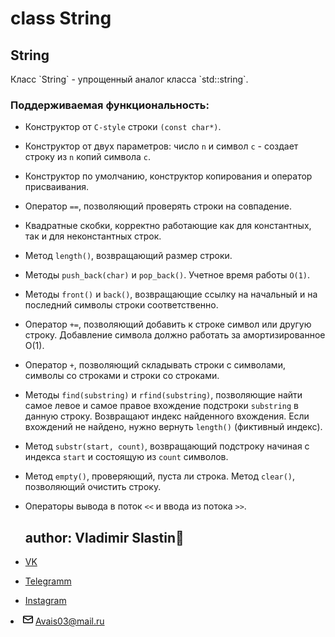 # class String

<h2>String</h2>
Класс `String` -  упрощенный аналог класса `std::string`. 
<h3>Поддерживаемая функциональность:</h3>


+ Конструктор от `C-style` строки `(const char*)`.
+ Конструктор от двух параметров: число `n` и символ `c` - создает строку из `n` копий символа `c`.
+ Конструктор по умолчанию, конструктор копирования и оператор присваивания.
+ Оператор `==`, позволяющий проверять строки на совпадение.
+ Квадратные скобки, корректно работающие как для константных, так и для неконстантных строк.
+ Метод `length()`, возвращающий размер строки.
+ Методы `push_back(char)` и `pop_back()`. Учетное время работы `O(1)`.
+ Методы `front()` и `back()`, возвращающие ссылку на начальный и на последний символы строки соответственно.
+ Оператор `+=`, позволяющий добавить к строке символ или другую строку. Добавление символа должно работать за амортизированное O(1).
+ Оператор `+`, позволяющий складывать строки с символами, символы со строками и строки со строками.
+ Методы `find(substring)` и `rfind(substring)`, позволяющие найти самое левое и самое правое вхождение подстроки `substring` в данную строку. Возвращают индекс найденного вхождения. Если вхождений не найдено, нужно вернуть `length()` (фиктивный индекс).
+ Метод `substr(start, count)`, возвращающий подстроку начиная с индекса `start` и состоящую из `count` символов.
+ Метод `empty()`, проверяющий, пуста ли строка. Метод `clear()`, позволяющий очистить строку.
+ Операторы вывода в поток `<<` и ввода из потока `>>`.


  <h2>author: Vladimir Slastin🤙</h2>

+ [VK](https://vk.com/vovchik1902)
+ [Telegramm](https://www.t.me/SlastinVA)
+ [Instagram](https://www.instagram.com/dreaminngman)
<li itemprop="email" aria-label="Email: Avais03@mail.ru" class="vcard-detail pt-1 css-truncate css-truncate-target "><svg class="octicon octicon-mail" viewBox="0 0 16 16" version="1.1" width="16" height="16" aria-hidden="true"><path fill-rule="evenodd" d="M1.75 2A1.75 1.75 0 000 3.75v.736a.75.75 0 000 .027v7.737C0 13.216.784 14 1.75 14h12.5A1.75 1.75 0 0016 12.25v-8.5A1.75 1.75 0 0014.25 2H1.75zM14.5 4.07v-.32a.25.25 0 00-.25-.25H1.75a.25.25 0 00-.25.25v.32L8 7.88l6.5-3.81zm-13 1.74v6.441c0 .138.112.25.25.25h12.5a.25.25 0 00.25-.25V5.809L8.38 9.397a.75.75 0 01-.76 0L1.5 5.809z"></path></svg>
          <a class="u-email Link--primary " href="mailto:Avais03@mail.ru">Avais03@mail.ru</a>
</li>
